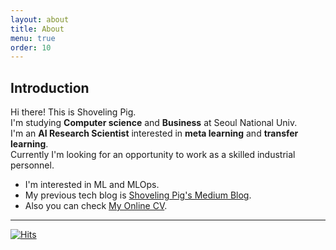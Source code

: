 ```yaml
---
layout: about
title: About
menu: true
order: 10
---
```


## Introduction

Hi there! This is Shoveling Pig.  
I'm studying **Computer science** and **Business** at Seoul National Univ.  
I'm an **AI Research Scientist** interested in **meta learning** and **transfer learning**.  
Currently I'm looking for an opportunity to work as a skilled industrial personnel.
 
* I'm interested in ML and MLOps.
* My previous tech blog is [Shoveling Pig's Medium Blog][medium-blog]. 
* Also you can check [My Online CV][online-cv].

[medium-blog]: https://medium.com/shoveling-pig
[online-cv]: https://shoveling-pig.github.io/online-cv/

---
[![Hits](https://hits.seeyoufarm.com/api/count/incr/badge.svg?url=https%3A%2F%2Fgithub.com%2Fshoveling-pig&count_bg=%2379C83D&title_bg=%23555555&icon=&icon_color=%23FF0000&title=hits&edge_flat=false)](https://hits.seeyoufarm.com)
